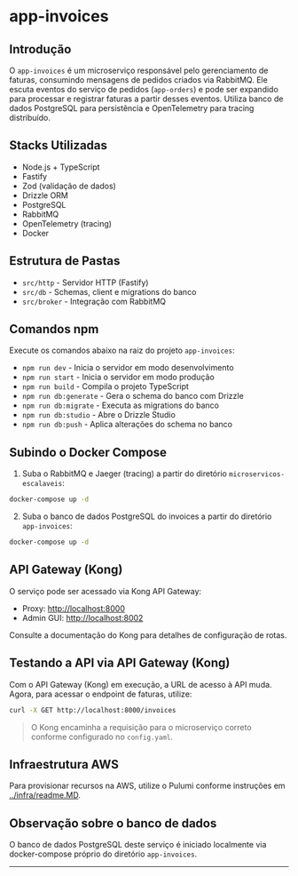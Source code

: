 # app-invoices

## Introdução
O `app-invoices` é um microserviço responsável pelo gerenciamento de faturas, consumindo mensagens de pedidos criados via RabbitMQ. Ele escuta eventos do serviço de pedidos (`app-orders`) e pode ser expandido para processar e registrar faturas a partir desses eventos. Utiliza banco de dados PostgreSQL para persistência e OpenTelemetry para tracing distribuído.

## Stacks Utilizadas
- Node.js + TypeScript
- Fastify
- Zod (validação de dados)
- Drizzle ORM
- PostgreSQL
- RabbitMQ
- OpenTelemetry (tracing)
- Docker

## Estrutura de Pastas
- `src/http` - Servidor HTTP (Fastify)
- `src/db` - Schemas, client e migrations do banco
- `src/broker` - Integração com RabbitMQ

## Comandos npm
Execute os comandos abaixo na raiz do projeto `app-invoices`:

- `npm run dev` - Inicia o servidor em modo desenvolvimento
- `npm run start` - Inicia o servidor em modo produção
- `npm run build` - Compila o projeto TypeScript
- `npm run db:generate` - Gera o schema do banco com Drizzle
- `npm run db:migrate` - Executa as migrations do banco
- `npm run db:studio` - Abre o Drizzle Studio
- `npm run db:push` - Aplica alterações do schema no banco

## Subindo o Docker Compose
1. Suba o RabbitMQ e Jaeger (tracing) a partir do diretório `microservicos-escalaveis`:

```sh
docker-compose up -d
```

2. Suba o banco de dados PostgreSQL do invoices a partir do diretório `app-invoices`:

```sh
docker-compose up -d
```

## API Gateway (Kong)

O serviço pode ser acessado via Kong API Gateway:
- Proxy: [http://localhost:8000](http://localhost:8000)
- Admin GUI: [http://localhost:8002](http://localhost:8002)

Consulte a documentação do Kong para detalhes de configuração de rotas.

## Testando a API via API Gateway (Kong)

Com o API Gateway (Kong) em execução, a URL de acesso à API muda. Agora, para acessar o endpoint de faturas, utilize:

```sh
curl -X GET http://localhost:8000/invoices
```

> O Kong encaminha a requisição para o microserviço correto conforme configurado no `config.yaml`.

## Infraestrutura AWS

Para provisionar recursos na AWS, utilize o Pulumi conforme instruções em [../infra/readme.MD](../infra/readme.MD).

## Observação sobre o banco de dados

O banco de dados PostgreSQL deste serviço é iniciado localmente via docker-compose próprio do diretório `app-invoices`.

--- 